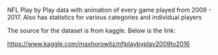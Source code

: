 NFL Play by Play data with animation of every game played from 2009 - 2017. Also has statistics for various categories and individual players

The source for the dataset is from kaggle. Below is the link:

https://www.kaggle.com/maxhorowitz/nflplaybyplay2009to2016 